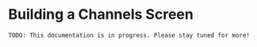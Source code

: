 # Building a Channels Screen

```
TODO: This documentation is in progress. Please stay tuned for more!
```

